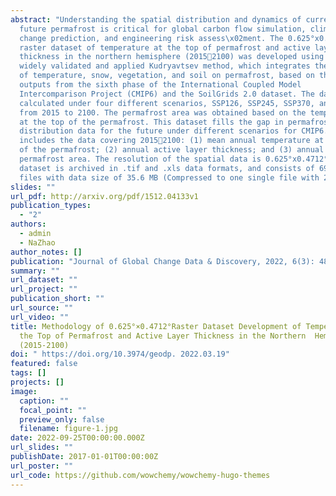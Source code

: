 ```yaml
---
abstract: "Understanding the spatial distribution and dynamics of current and
  future permafrost is critical for global carbon flow simulation, climate
  change prediction, and engineering risk assess\x02ment. The 0.625°x0.4712°
  raster dataset of temperature at the top of permafrost and active layer
  thickness in the northern hemisphere (20152100) was developed using the
  widely validated and applied Kudryavtsev method, which integrates the effects
  of temperature, snow, vegetation, and soil on permafrost, based on the model
  outputs from the sixth phase of the International Coupled Model
  Intercomparison Project (CMIP6) and the SoilGrids 2.0 dataset. The data were
  calculated under four different scenarios, SSP126, SSP245, SSP370, and SSP585,
  from 2015 to 2100. The permafrost area was obtained based on the temperature
  at the top of the permafrost. This dataset fills the gap in permafrost
  distribution data for the future under different scenarios for CMIP6. It
  includes the data covering 20152100: (1) mean annual temperature at the top
  of the permafrost; (2) annual active layer thickness; and (3) annual
  permafrost area. The resolution of the spatial data is 0.625°x0.4712°. The
  dataset is archived in .tif and .xls data formats, and consists of 690 data
  files with data size of 35.6 MB (Compressed to one single file with 27.9 MB)."
slides: ""
url_pdf: http://arxiv.org/pdf/1512.04133v1
publication_types:
  - "2"
authors:
  - admin
  - NaZhao
author_notes: []
publication: "Journal of Global Change Data & Discovery, 2022, 6(3): 483–490"
summary: ""
url_dataset: ""
url_project: ""
publication_short: ""
url_source: ""
url_video: ""
title: Methodology of 0.625°×0.4712°Raster Dataset Development of Temperature at
  the Top of Permafrost and Active Layer Thickness in the Northern  Hemisphere
  (2015-2100)
doi: " https://doi.org/10.3974/geodp. 2022.03.19"
featured: false
tags: []
projects: []
image:
  caption: ""
  focal_point: ""
  preview_only: false
  filename: figure-1.jpg
date: 2022-09-25T00:00:00.000Z
url_slides: ""
publishDate: 2017-01-01T00:00:00Z
url_poster: ""
url_code: https://github.com/wowchemy/wowchemy-hugo-themes
---
```

